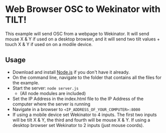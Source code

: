 # Web Browser OSC to Wekinator with TILT!
This example will send OSC from a webpage to Wekinator. It will send mouse X & Y if used on a desktop browser, and it will send two tilt values + touch X & Y if used on on a modile device.

## Usage

* Download and install [Node.js](https://nodejs.org/) if you don't have it already. 
* On the command line, navigate to the folder that contains all the files for the example.
* Start the server: `node server.js`
   - (All node modules are included)
* Set the IP Address in the index.html file to the IP Address of the computer where the server is running
* Navigate in a browser to `<IP_ADDRESS_OF_YOUR_COMPUTER>:8000`
* If using a mobile device set Wekinator to 4 inputs. The first two inputs will be tilt X & Y, the third and fourth will be mouse X & Y. If using a desktop browser set Wekinator to 2 inputs (just mouse coords).
